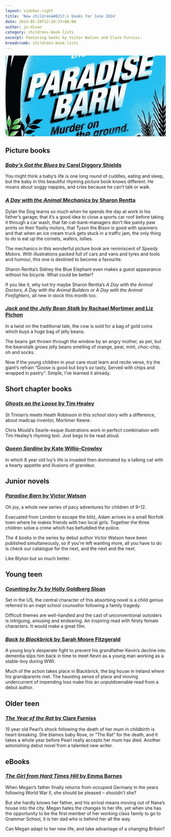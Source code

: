 ```yaml
---
layout: sidebar-right
title: 'New children&#8217;s books for June 2014'
date: 2014-05-29T12:20:37+00:00
author: jo-dixon
category: childrens-book-lists
excerpt: Featuring books by Victor Watson and Clare Furniss.
breadcrumb: childrens-book-lists
---
```

![Paradise Barn by Victor Watson](/images/featured/featured-paradise-barn.jpg)

## Picture books

### [<cite>Baby’s Got the Blues</cite> by Carol Diggory Shields](https://suffolk.spydus.co.uk/cgi-bin/spydus.exe/ENQ/OPAC/BIBENQ/14466714?QRY=CTIBIB%3C%20IRN(34005211)&QRYTEXT=Baby%27s%20got%20the%20blues)

You might think a baby’s life is one long round of cuddles, eating and sleep, but the baby in this beautiful rhyming picture book knows different. He moans about soggy nappies, and cries because he can’t talk or walk.

### [<cite>A Day with the Animal Mechanics</cite> by Sharon Rentta](https://suffolk.spydus.co.uk/cgi-bin/spydus.exe/ENQ/OPAC/BIBENQ/14467742?QRY=CTIBIB%3C%20IRN(35745709)&QRYTEXT=A%20day%20with%20the%20Animal%20Mechanics)

Dylan the Dog learns so much when he spends the day at work in his father’s garage; that it’s a good idea to close a sports car roof before taking it through a car wash, that fat-cat-bank-managers don’t like painty paw prints on their flashy motors, that Tyson the Bison is good with spanners and that when an ice cream truck gets stuck in a traffic jam, the only thing to do is eat up the cornets, wafers, lollies.

The mechanics in this wonderful picture book are reminiscent of <cite>Speedy Motors</cite>. With illustrations packed full of cars and vans and tyres and tools and humour, this one is destined to become a favourite.

Sharon Rentta’s Sidney the Blue Elephant even makes a guest appearance without his bicycle. What could be better?

If you like it, why not try maybe Sharon Rentta’s <cite>A Day with the Animal Doctors</cite>, <cite>A Day with the Animal Builders</cite> or <cite>A Day with the Animal Firefighters</cite>, all new in stock this month too.

### [<cite>Jack and the Jelly Bean Stalk</cite> by Rachael Mortimer and Liz Pichon](https://suffolk.spydus.co.uk/cgi-bin/spydus.exe/ENQ/OPAC/BIBENQ/14468910?QRY=CTIBIB%3C%20IRN(37445585)&QRYTEXT=Jack%20and%20the%20Jelly%20Bean%20Stalk)

In a twist on the traditional tale, the cow is sold for a bag of gold coins which buys a huge bag of jelly beans.

The beans get thrown through the window by an angry mother, as per, but the beanstalk grows jelly beans smelling of orange, pear, mint, choc-chip, oh and socks.

Now if the young children in your care must learn and recite verse, try the giant’s refrain “Goose is good but boy’s so tasty, Served with chips and wrapped in pastry”. Simple, I’ve learned it already.

## Short chapter books

### [<cite>Ghosts on the Loose</cite> by Tim Healey](https://suffolk.spydus.co.uk/cgi-bin/spydus.exe/ENQ/OPAC/BIBENQ/14470716?QRY=CTIBIB%3C%20IRN(32041951)&QRYTEXT=Ghosts%20on%20the%20loose)

St Trinian’s meets Heath Robinson in this school story with a difference, about madcap inventor, Mortimer Keene.

Chris Mould’s Searle-esque illustrations work in perfect combination with Tim Healey’s rhyming text. Just begs to be read aloud.

### [<cite>Queen Sardine</cite> by Kate Willis–Crowley](https://suffolk.spydus.co.uk/cgi-bin/spydus.exe/ENQ/OPAC/BIBENQ/14473629?QRY=CTIBIB%3C%20IRN(36545543)&QRYTEXT=Queen%20Sardine)

In which 8 year old Ivy’s life is invaded then dominated by a talking cat with a hearty appetite and illusions of grandeur.

## Junior novels

### [<cite>Paradise Barn</cite> by Victor Watson](https://suffolk.spydus.co.uk/cgi-bin/spydus.exe/ENQ/OPAC/BIBENQ/14474757?QRY=CTIBIB%3C%20IRN(1140269)&QRYTEXT=Paradise%20Barn)

Oh joy, a whole new series of pacy adventures for children of 9–12.

Evacuated from London to escape the blitz, Adam arrives in a small Norfolk town where he makes friends with two local girls. Together the three children solve a crime which has befuddled the police.

The 4 books in the series by debut author Victor Watson have been published simultaneously, so if you’re left wanting more, all you have to do is check our catalogue for the next, and the next and the next.

Like Blyton but so much better.

## Young teen

### [<cite>Counting by 7s</cite> by Holly Goldberg Sloan](https://suffolk.spydus.co.uk/cgi-bin/spydus.exe/ENQ/OPAC/BIBENQ/14476496?QRY=CTIBIB%3C%20IRN(36545541)&QRYTEXT=Counting%20by%207s)

Set in the US, the central character of this absorbing novel is a child genius referred to an inept school counsellor following a family tragedy.

Difficult themes are well-handled and the cast of unconventional outsiders is intriguing, amusing and endearing. An inspiring read with feisty female characters. It would make a great film.

### [<cite>Back to Blackbrick</cite> by Sarah Moore Fitzgerald](https://suffolk.spydus.co.uk/cgi-bin/spydus.exe/ENQ/OPAC/BIBENQ/14477673?QRY=CTIBIB%3C%20IRN(16839277)&QRYTEXT=Back%20to%20Blackbrick)

A young boy’s desperate fight to prevent his grandfather Kevin’s decline into dementia slips him back in time to meet Kevin as a young man working as a stable-boy during WWI.

Much of the action takes place in Blackbrick, the big house in Ireland where his grandparents met. The haunting sense of place and moving undercurrent of impending loss make this an unputdownable read from a debut author.

## Older teen

### [<cite>The Year of the Rat</cite> by Clare Furniss](https://suffolk.spydus.co.uk/cgi-bin/spydus.exe/ENQ/OPAC/BIBENQ/14478734?QRY=CTIBIB%3C%20IRN(35038429)&QRYTEXT=The%20year%20of%20the%20rat)

15 year old Pearl’s shock following the death of her mum in childbirth is heart-breaking. She blames baby Rose, or “The Rat” for the death, and it takes a whole year before Pearl really accepts her mum has died. Another astonishing debut novel from a talented new writer.

## eBooks

### [<cite>The Girl from Hard Times Hill</cite> by Emma Barnes](http://suffolklibraries.lib.overdrive.com/FCE2C847-6462-4886-9A6D-9CC7AE39D97A/10/50/en/ContentDetails.htm?id=B224952E-A394-45F8-9C7E-1CD48F277740)

When Megan&#8217;s father finally returns from occupied Germany in the years following World War II, she should be pleased – shouldn&#8217;t she?

But she hardly knows her father, and his arrival means moving out of Nana&#8217;s house into the city. Megan hates the changes to her life, yet when she has the opportunity to be the first member of her working class family to go to Grammar School, it is her dad who is behind her all the way.

Can Megan adapt to her new life, and take advantage of a changing Britain?
